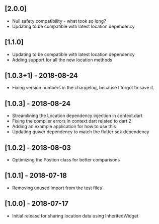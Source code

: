 ## [2.0.0]

* Null safety compatibility - what took so long?
* Updating to be compatible with latest location dependency

## [1.1.0]

* Updating to be compatible with latest location dependency
* Adding support for all the new location methods

## [1.0.3+1] - 2018-08-24

* Fixing version numbers in the changelog, because I forgot to save it.

## [1.0.3] - 2018-08-24

* Streamlining the Location dependency injection in context.dart
* Fixing the compiler errors in context.dart related to dart 2
* Adding an example application for how to use this
* Updating quiver dependency to match the flutter sdk dependency

## [1.0.2] - 2018-08-03

* Optimizing the Postion class for better comparisons

## [1.0.1] - 2018-07-18

* Removing unused import from the test files

## [1.0.0] - 2018-07-17

* Initial release for sharing location data using InheritedWidget
